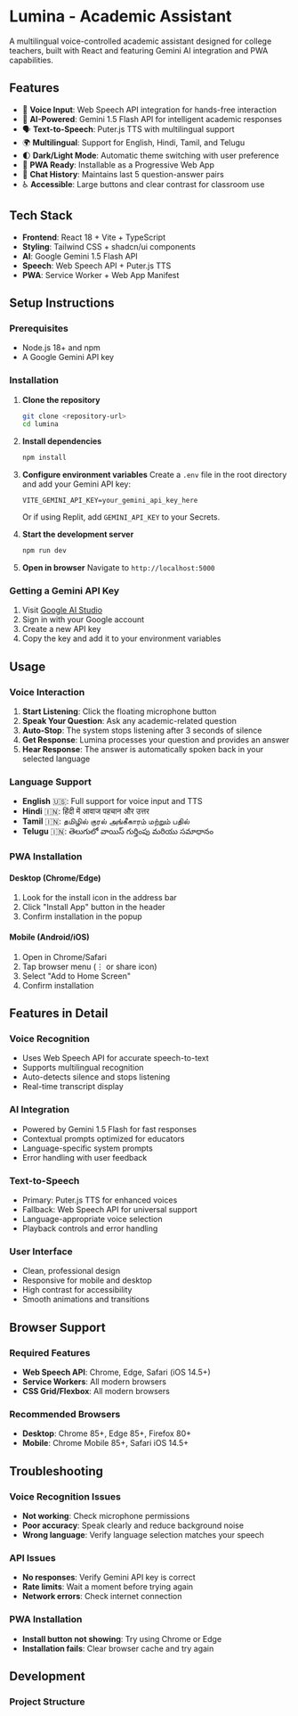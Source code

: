 # Lumina - Academic Assistant

A multilingual voice-controlled academic assistant designed for college teachers, built with React and featuring Gemini AI integration and PWA capabilities.

## Features

- 🎤 **Voice Input**: Web Speech API integration for hands-free interaction
- 🤖 **AI-Powered**: Gemini 1.5 Flash API for intelligent academic responses
- 🗣️ **Text-to-Speech**: Puter.js TTS with multilingual support
- 🌍 **Multilingual**: Support for English, Hindi, Tamil, and Telugu
- 🌓 **Dark/Light Mode**: Automatic theme switching with user preference
- 📱 **PWA Ready**: Installable as a Progressive Web App
- 💬 **Chat History**: Maintains last 5 question-answer pairs
- ♿ **Accessible**: Large buttons and clear contrast for classroom use

## Tech Stack

- **Frontend**: React 18 + Vite + TypeScript
- **Styling**: Tailwind CSS + shadcn/ui components
- **AI**: Google Gemini 1.5 Flash API
- **Speech**: Web Speech API + Puter.js TTS
- **PWA**: Service Worker + Web App Manifest

## Setup Instructions

### Prerequisites

- Node.js 18+ and npm
- A Google Gemini API key

### Installation

1. **Clone the repository**
   ```bash
   git clone <repository-url>
   cd lumina
   ```

2. **Install dependencies**
   ```bash
   npm install
   ```

3. **Configure environment variables**
   Create a `.env` file in the root directory and add your Gemini API key:
   ```env
   VITE_GEMINI_API_KEY=your_gemini_api_key_here
   ```

   Or if using Replit, add `GEMINI_API_KEY` to your Secrets.

4. **Start the development server**
   ```bash
   npm run dev
   ```

5. **Open in browser**
   Navigate to `http://localhost:5000`

### Getting a Gemini API Key

1. Visit [Google AI Studio](https://makersuite.google.com/app/apikey)
2. Sign in with your Google account
3. Create a new API key
4. Copy the key and add it to your environment variables

## Usage

### Voice Interaction

1. **Start Listening**: Click the floating microphone button
2. **Speak Your Question**: Ask any academic-related question
3. **Auto-Stop**: The system stops listening after 3 seconds of silence
4. **Get Response**: Lumina processes your question and provides an answer
5. **Hear Response**: The answer is automatically spoken back in your selected language

### Language Support

- **English** 🇺🇸: Full support for voice input and TTS
- **Hindi** 🇮🇳: हिंदी में आवाज पहचान और उत्तर
- **Tamil** 🇮🇳: தமிழில் குரல் அங்கீகாரம் மற்றும் பதில்
- **Telugu** 🇮🇳: తెలుగులో వాయిస్ గుర్తింపు మరియు సమాధానం

### PWA Installation

#### Desktop (Chrome/Edge)
1. Look for the install icon in the address bar
2. Click "Install App" button in the header
3. Confirm installation in the popup

#### Mobile (Android/iOS)
1. Open in Chrome/Safari
2. Tap browser menu (⋮ or share icon)
3. Select "Add to Home Screen"
4. Confirm installation

## Features in Detail

### Voice Recognition
- Uses Web Speech API for accurate speech-to-text
- Supports multilingual recognition
- Auto-detects silence and stops listening
- Real-time transcript display

### AI Integration
- Powered by Gemini 1.5 Flash for fast responses
- Contextual prompts optimized for educators
- Language-specific system prompts
- Error handling with user feedback

### Text-to-Speech
- Primary: Puter.js TTS for enhanced voices
- Fallback: Web Speech API for universal support
- Language-appropriate voice selection
- Playback controls and error handling

### User Interface
- Clean, professional design
- Responsive for mobile and desktop
- High contrast for accessibility
- Smooth animations and transitions

## Browser Support

### Required Features
- **Web Speech API**: Chrome, Edge, Safari (iOS 14.5+)
- **Service Workers**: All modern browsers
- **CSS Grid/Flexbox**: All modern browsers

### Recommended Browsers
- **Desktop**: Chrome 85+, Edge 85+, Firefox 80+
- **Mobile**: Chrome Mobile 85+, Safari iOS 14.5+

## Troubleshooting

### Voice Recognition Issues
- **Not working**: Check microphone permissions
- **Poor accuracy**: Speak clearly and reduce background noise
- **Wrong language**: Verify language selection matches your speech

### API Issues
- **No responses**: Verify Gemini API key is correct
- **Rate limits**: Wait a moment before trying again
- **Network errors**: Check internet connection

### PWA Installation
- **Install button not showing**: Try using Chrome or Edge
- **Installation fails**: Clear browser cache and try again

## Development

### Project Structure
